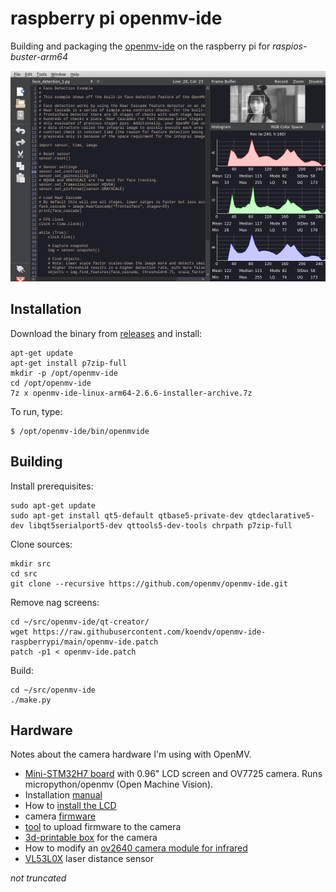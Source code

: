 # raspberry pi openmv-ide

Building and packaging the [openmv-ide](https://github.com/openmv/openmv-ide) on the raspberry pi for *raspios-buster-arm64*

![](screenshot.png) 

## Installation

Download the binary from [releases](https://github.com/koendv/openmv-ide-raspberrypi/releases) and install:

```
apt-get update
apt-get install p7zip-full
mkdir -p /opt/openmv-ide
cd /opt/openmv-ide
7z x openmv-ide-linux-arm64-2.6.6-installer-archive.7z
```

To run, type:
```
$ /opt/openmv-ide/bin/openmvide
```

## Building

Install prerequisites:
```
sudo apt-get update
sudo apt-get install qt5-default qtbase5-private-dev qtdeclarative5-dev libqt5serialport5-dev qttools5-dev-tools chrpath p7zip-full
```
Clone sources:
```
mkdir src
cd src
git clone --recursive https://github.com/openmv/openmv-ide.git
```
Remove nag screens:
```
cd ~/src/openmv-ide/qt-creator/
wget https://raw.githubusercontent.com/koendv/openmv-ide-raspberrypi/main/openmv-ide.patch
patch -p1 < openmv-ide.patch
```
Build:
```
cd ~/src/openmv-ide
./make.py
```
## Hardware

Notes about the camera hardware I'm using with OpenMV.

- [Mini-STM32H7 board](https://www.aliexpress.com/item/1005001475058305.html) with 0.96" LCD screen and OV7725 camera. Runs micropython/openmv (Open Machine Vision).
- Installation [manual](https://github.com/WeActTC/MiniSTM32H7xx)
- How to [install the LCD](https://m.bilibili.com/video/av286164536)
- camera [firmware](https://gitee.com/WeAct-TC/MiniSTM32H7xx/tree/master/SDK/openmv/Firmwares/)
- [tool](https://gitee.com/WeAct-TC/MiniSTM32H7xx/tree/master/Soft) to upload firmware to the camera
- [3d-printable box](https://github.com/koendv/weact-mini-stm32h7xx-box/) for the camera
- How to modify an [ov2640 camera module for infrared](https://marksbench.com/electronics/removing-ir-filter-from-esp32-cam/)
- [VL53L0X](https://github.com/ramithuh/OpenMV-VL53L0X) laser distance sensor


*not truncated*
